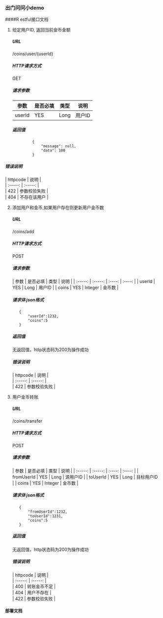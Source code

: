 ### 出门问问小demo

####R estful接口文档
1. 给定用户ID,​ ​返回当前金币金额
   ##### URL  
     ​/coins/user/{userId}  
    ##### HTTP请求方式
      GET   
     ##### 请求参数
     
     参数 | 是否必填  | 类型    |   说明  
     ------------ | ------------- | -------------| -------------
     userId | YES  |    Long  | 用户ID

  
   ##### 返回值
   ```
            {
                "message": null,
                "data": 100
            }
   ```
  
  ##### 错误说明
  
   | httpcode  | 说明  |  
         | :-----:   | :-----:   |   
    | 422        | 参数校验失败      |   
    | 404        | 不存在该用户      | 


2. 添加用户和金币,如果用户存在则更新用户金币数
   ##### URL  
     ​/coins/add  
    ##### HTTP请求方式
      POST
     ##### 请求参数
  
      | 参数   | 是否必填  |  类型  |   说明  |
            | :-----:   | :-----:   | :----: |  :----: |
        | userId        | YES      |   Long    |  用户ID  |
        | coins         | YES      |   Integer |  金币数  |
        
     ##### 请求体 json格式
     ```
        {
            "userId":1232,
            "coins":5
        }
    ```
    
    ##### 返回值
    无返回值，http状态码为200为操作成功
    
    
   ##### 错误说明
      
   | httpcode  | 说明  |  
         | :-----:   | :-----:   |        
    | 422        | 参数校验失败      |   
    
3. 用户金币转账
   ##### URL  
     ​/coins/transfer   
    ##### HTTP请求方式   
      POST
     ##### 请求参数
  
      | 参数   | 是否必填  |  类型  |   说明  |
            | :-----:   | :-----:   | :----: |  :----: |
        | fromUserId        | YES      |   Long    |  源用户ID     |
        | toUserId          | YES      |   Long    |  目标用户ID   |
        | coins             | YES      |   Integer |  金币数       |
        
     ##### 请求体 json格式  
     ```
        {
            "fromUserId":1232,
            "toUserId":1231,
            "coins":5
        }
    ```
    
    ##### 返回值
    
    无返回值，http状态码为200为操作成功
    
    
   ##### 错误说明
      
   | httpcode  | 说明  |  
         | :-----:   | :-----:   |      
    | 400        | 转账金币不足      |   
    | 404        | 用户不存在        |   
    | 422        | 参数校验失败      |   





#### 部署文档


    